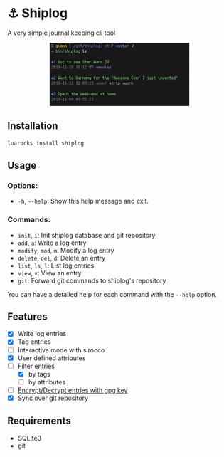 # ⚓ Shiplog
A very simple journal keeping cli tool

<p align="center">
    <img src="https://raw.githubusercontent.com/giann/shiplog/master/screen.png" alt="Shiplog">
</p>

## Installation

```bash
luarocks install shiplog
```

## Usage

### Options:
- `-h`, `--help`: Show this help message and exit.

### Commands:
- `init`, `i`: Init shiplog database and git repository
- `add`, `a`: Write a log entry
- `modify`, `mod`, `m`: Modify a log entry
- `delete`, `del`, `d`: Delete an entry
- `list`, `ls`, `l`: List log entries
- `view`, `v`: View an entry
- `git`: Forward git commands to shiplog's repository

You can have a detailed help for each command with the `--help` option.

## Features

- [X] Write log entries
- [X] Tag entries
- [ ] Interactive mode with sirocco
- [X] User defined attributes
- [ ] Filter entries
    + [X] by tags
    + [ ] by attributes
- [ ] [Encrypt/Decrypt entries with gpg key](https://www.sqlite.org/see/doc/release/www/readme.wiki)
- [X] Sync over git repository

## Requirements

- SQLite3
- git